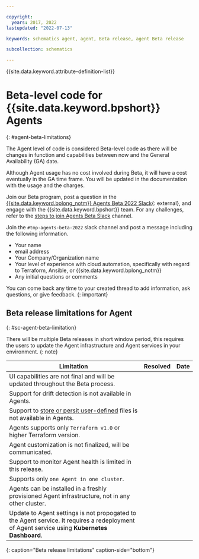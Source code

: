 ```yaml
---

copyright:
  years: 2017, 2022
lastupdated: "2022-07-13"

keywords: schematics agent, agent, Beta release, agent Beta release

subcollection: schematics

---
```


{{site.data.keyword.attribute-definition-list}}

# Beta-level code for {{site.data.keyword.bpshort}} Agents
{: #agent-beta-limitations}

The Agent level of code is considered Beta-level code as there will be changes in function and capabilities between now and the General Availability (GA) date.

Although Agent usage has no cost involved during Beta, it will have a cost eventually in the GA time frame. You will be updated in the documentation with the usage and the charges.

Join our Beta program, post a question in the [{{site.data.keyword.bplong_notm}} Agents Beta 2022 Slack](https://ibm-cloud-schematics.slack.com/archives/C03M925E8BH){: external}, and engage with the {{site.data.keyword.bpshort}} team. For any challenges, refer to the [steps to join Agents Beta Slack](/docs/schematics?topic=schematics-bp-beta-limitations#sc-bp-join-slack) channel.

Join the `#tmp-agents-beta-2022` slack channel and post a message including the following information.

- Your name
- email address
- Your Company/Organization name
- Your level of experience with cloud automation, specifically with regard to Terraform, Ansible, or {{site.data.keyword.bplong_notm}}
- Any initial questions or comments

You can come back any time to your created thread to add information, ask questions, or give feedback.
{: important}

## Beta release limitations for Agent
{: #sc-agent-beta-limitation}

There will be multiple Beta releases in short window period, this requires the users to update the Agent infrastructure and Agent services in your environment.
{: note}

|  Limitation | Resolved | Date |
| --- |--- | --- | 
| UI capabilities are not final and will be updated throughout the Beta process.| | |
| Support for drift detection is not available in Agents.| | |
| Support to [store or persit user-defined](/docs/schematics?topic=schematics-general-faq&interface=ui#persist-file) files is not available in Agents.| | |
| Agents supports only `Terraform v1.0` or higher Terraform version. | | |
| Agent customization is not finalized, will be communicated. | | |
| Support to monitor Agent health is limited in this release.| | |
| Supports only `one Agent in one cluster`. | | |
| Agents can be installed in a freshly provisioned Agent infrastructure, not in any other cluster.
| Update to Agent settings is not propogated to the Agent service. It requires a redeployment of Agent service using **Kubernetes Dashboard**. |  | |
{: caption="Beta release limitations" caption-side="bottom"}
